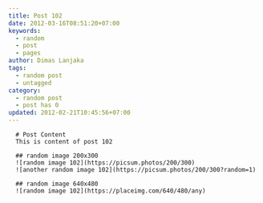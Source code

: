 ```yaml
---
title: Post 102
date: 2012-03-16T08:51:20+07:00
keywords:
  - random
  - post
  - pages
author: Dimas Lanjaka
tags:
  - random post
  - untagged
category:
  - random post
  - post has 0
updated: 2012-02-21T10:45:56+07:00
---
```


      # Post Content
      This is content of post 102

      ## random image 200x300
      ![random image 102](https://picsum.photos/200/300)
      ![another random image 102](https://picsum.photos/200/300?random=1)

      ## random image 640x480
      ![random image 102](https://placeimg.com/640/480/any)
      